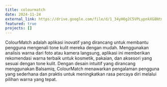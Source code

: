 ```yaml
---
title: colourmatch
date: 2024-11-24
external_link: https://drive.google.com/file/d/1_34yH6g2C5VPLypnkXG8NtmujWWtPYtP/view?usp=sharing
featured: true
projects: []
---
```


ColourMatch adalah aplikasi inovatif yang dirancang untuk membantu pengguna mengenali tone kulit mereka dengan mudah.
Menggunakan analisis warna dari foto atau kamera langsung, aplikasi ini memberikan rekomendasi warna terbaik
untuk kosmetik, pakaian, dan aksesori yang sesuai dengan tone kulit. Dengan desain intuitif yang dirancang menggunakan Balsamiq,
ColourMatch menawarkan pengalaman pengguna yang sederhana dan praktis untuk meningkatkan rasa percaya diri melalui pilihan warna yang tepat.

<!--more-->
